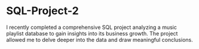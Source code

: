 # SQL-Project-2 
I recently completed a comprehensive SQL project analyzing a music playlist database to gain insights into its business growth. 
The project allowed me to delve deeper into the data and draw meaningful conclusions.

